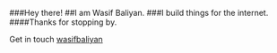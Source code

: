 ###Hey there!
##I am Wasif Baliyan.
###I build things for the internet.
####Thanks for stopping by.


Get in touch [wasifbaliyan](https://wasifbaliyan.github.io)